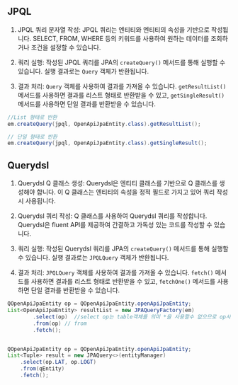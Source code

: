 ## JPQL


1. JPQL 쿼리 문자열 작성: JPQL 쿼리는 엔티티와 엔티티의 속성을 기반으로 작성됩니다. SELECT, FROM, WHERE 등의 키워드를 사용하여 원하는 데이터를 조회하거나 조건을 설정할 수 있습니다.
    
2. 쿼리 실행: 작성된 JPQL 쿼리를 JPA의 `createQuery()` 메서드를 통해 실행할 수 있습니다. 실행 결과로는 `Query` 객체가 반환됩니다.
    
3. 결과 처리: `Query` 객체를 사용하여 결과를 가져올 수 있습니다. `getResultList()` 메서드를 사용하면 결과를 리스트 형태로 반환받을 수 있고, `getSingleResult()` 메서드를 사용하면 단일 결과를 반환받을 수 있습니다.


```java
//List 형태로 반환
em.createQuery(jpql, OpenApiJpaEntity.class).getResultList();

// 단일 형태로 반환
em.createQuery(jpql, OpenApiJpaEntity.class).getSingleResult();

```



## Querydsl

1. Querydsl Q 클래스 생성: Querydsl은 엔티티 클래스를 기반으로 Q 클래스를 생성해야 합니다. 이 Q 클래스는 엔티티의 속성을 정적 필드로 가지고 있어 쿼리 작성 시 사용됩니다.
    
2. Querydsl 쿼리 작성: Q 클래스를 사용하여 Querydsl 쿼리를 작성합니다. Querydsl은 fluent API를 제공하여 간결하고 가독성 있는 코드를 작성할 수 있습니다.
    
3. 쿼리 실행: 작성된 Querydsl 쿼리를 JPA의 `createQuery()` 메서드를 통해 실행할 수 있습니다. 실행 결과로는 `JPQLQuery` 객체가 반환됩니다.
    
4. 결과 처리: `JPQLQuery` 객체를 사용하여 결과를 가져올 수 있습니다. `fetch()` 메서드를 사용하면 결과를 리스트 형태로 반환받을 수 있고, `fetchOne()` 메서드를 사용하면 단일 결과를 반환받을 수 있습니다.

```java
QOpenApiJpaEntity op = QOpenApiJpaEntity.openApiJpaEntity;
List<OpenApiJpaEntity> resultList = new JPAQueryFactory(em)
        .select(op)  //select op는 table객체를 의미 *을 사용할수 없으므로 op사용
        .from(op) // from
        .fetch();


QOpenApiJpaEntity op = QOpenApiJpaEntity.openApiJpaEntity;
List<Tuple> result = new JPAQuery<>(entityManager)
    .select(op.LAT, op.LOGT)
    .from(qEntity)
    .fetch();
    
```



```




